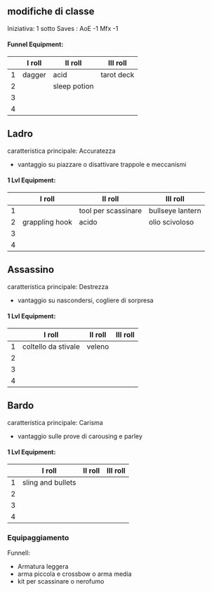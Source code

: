 ## modifiche di classe
Iniziativa: 1 sotto
Saves : AoE -1 Mfx -1

#### Funnel Equipment:
||I roll|II roll|III roll|
|-|-|-|-|
|1|dagger|acid|tarot deck|
|2||sleep potion||
|3||||
|4||||


## Ladro

caratteristica principale: Accuratezza

- vantaggio su piazzare o disattivare trappole e meccanismi

#### 1 Lvl Equipment:
||I roll|II roll|III roll|
|-|-|-|-|
|1||tool per scassinare|bullseye lantern|
|2|grappling hook|acido|olio scivoloso|
|3||||
|4||||

## Assassino

caratteristica principale: Destrezza

- vantaggio su nascondersi, cogliere di sorpresa

#### 1 Lvl Equipment:
||I roll|II roll|III roll|
|-|-|-|-|
|1|coltello da stivale|veleno||
|2||||
|3||||
|4||||

## Bardo

caratteristica principale: Carisma

- vantaggio sulle prove di carousing e parley

#### 1 Lvl Equipment:
||I roll|II roll|III roll|
|-|-|-|-|
|1|sling and bullets|||
|2||||
|3||||
|4||||

### Equipaggiamento

Funnell:

- Armatura leggera
- arma piccola e crossbow o arma media
- kit per scassinare o nerofumo
